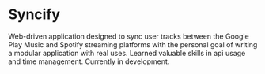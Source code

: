 # Syncify


Web-driven application designed to sync user tracks between the Google Play Music and Spotify streaming platforms with the personal goal of writing a modular application with real uses. Learned valuable skills in api usage and time management. Currently in development.
